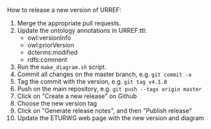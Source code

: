 How to release a new version of URREF:

1. Merge the appropriate pull requests.
2. Update the ontology annotations in URREF.ttl:
    - owl:versionInfo
    - owl:priorVersion
    - dcterms:modified
    - rdfs:comment
3. Run the `make_diagram.sh` script.
4. Commit all changes on the master branch, e.g. `git commit -a`
5. Tag the commit with the version, e.g. `git tag v4.1.0`
6. Push on the main repository, e.g. `git push --tags origin master`
7. Click on "Create a new release" on Github
8. Choose the new version tag
9. Click on "Generate release notes", and then "Publish release"
10. Update the ETURWG web page with the new version and diagram
